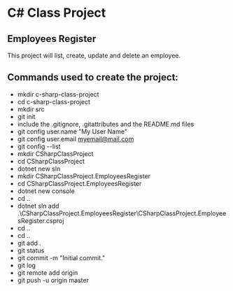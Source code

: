 # C# Class Project

## Employees Register

This project will list, create, update and delete an employee.

## Commands used to create the project:

- mkdir c-sharp-class-project
- cd c-sharp-class-project
- mkdir src
- git init
- include the .gitignore, .gitattributes and the README.md files
- git config user.name "My User Name"
- git config user.email myemail@mail.com
- git config --list
- mkdir CSharpClassProject
- cd CSharpClassProject
- dotnet new sln
- mkdir CSharpClassProject.EmployeesRegister
- cd CSharpClassProject.EmployeesRegister
- dotnet new console
- cd ..
- dotnet sln add .\CSharpClassProject.EmployeesRegister\CSharpClassProject.EmployeesRegister.csproj
- cd ..
- cd ..
- git add .
- git status
- git commit -m "Initial commit."
- git log
- git remote add origin <your repository url>
- git push -u origin master